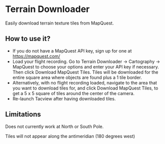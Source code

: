 # Terrain Downloader

Easily download terrain texture tiles from MapQuest.

## How to use it?

* If you do not have a MapQuest API key, sign up for one at https://mapquest.com/
* Load your flight recording. Go to Terrain Downloader -> Cartography -> MapQuest to choose your options and enter your API key if necessary. Then click Download MapQuest Tiles. Tiles will be downloaded for the entire square area where objects are found plus a 1 tile border. 
* Alternatively, with no flight recording loaded, navigate to the area that you want to download tiles for, and click Download MapQuest Tiles, to get a 5 x 5 square of tiles around the center of the camera. 
* Re-launch Tacview after having downloaded tiles.

## Limitations

Does not currently work at North or South Pole.

Tiles will not appear along the antimeridian (180 degrees west)

